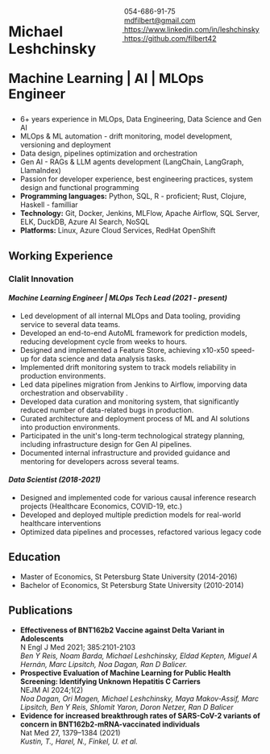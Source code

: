 
<span style="float:right;padding:6px"> 
  <img src="https://raw.githubusercontent.com/FortAwesome/Font-Awesome/refs/heads/6.x/svgs/solid/phone.svg" width="15" height="15"> 054-686-91-75
  <br><img src="https://raw.githubusercontent.com/FortAwesome/Font-Awesome/refs/heads/6.x/svgs/regular/envelope.svg" width="15" height="15"> <a href="mailto:mdfilbert@gmail.com"> mdfilbert@gmail.com</a>
  <br><img src="https://raw.githubusercontent.com/FortAwesome/Font-Awesome/refs/heads/6.x/svgs/brands/linkedin.svg" width="15" height="15"><a href="https://www.linkedin.com/in/leshchinsky/"> https://www.linkedin.com/in/leshchinsky</a>
  <br><img src="https://raw.githubusercontent.com/FortAwesome/Font-Awesome/refs/heads/6.x/svgs/brands/github.svg" width="15" height="15"><a href="https://github.com/filbert42"> https://github.com/filbert42</a>
</span>

# Michael Leshchinsky <p style="font-size:26px">Machine Learning \| AI \| MLOps Engineer</p>

* 6+ years experience in MLOps, Data Engineering, Data Science and Gen AI
* MLOps & ML automation - drift monitoring, model development, versioning and deployment
* Data design, pipelines optimization and orchestration
* Gen AI - RAGs & LLM agents development (LangChain, LangGraph, LlamaIndex)
* Passion for developer experience, best engineering practices, system design and functional programming
* **Programming languages:** Python, SQL, R - proficient; Rust, Clojure, Haskell - familliar
* **Technology:** Git, Docker, Jenkins, MLFlow, Apache Airflow, SQL Server, ELK, DuckDB, Azure AI Search, NoSQL
* **Platforms:** Linux, Azure Cloud Services, RedHat OpenShift


## Working Experience

### Clalit Innovation
#### *Machine Learning Engineer \| MLOps Tech Lead (2021 - present)*

-   Led development of all internal MLOps and Data tooling, providing service to several data teams.
-   Developed an end-to-end AutoML framework for prediction models, reducing development cycle from weeks to hours. 
-   Designed and implemented a Feature Store, achieving x10-x50 speed-up for data science and data analysis tasks.
-   Implemented drift monitoring system to track models reliability in production environments.
-   Led data pipelines migration from Jenkins to Airflow, imporving data orchestration and observability .
-   Developed data curation and monitoring system, that significantly reduced number of data-related bugs in production.
-   Curated architecture and deployment process of ML and AI solutions into production environments.
-   Participated in the unit's long-term technological strategy planning, including infrastructure design for Gen AI pipelines.
-   Documented internal infrastructure and provided guidance and mentoring for developers across several teams.

#### *Data Scientist (2018-2021)*

-   Designed and implemented code for various causal inference research projects (Healthcare Economics, COVID-19, etc.)
-   Developed and deployed multiple prediction models for real-world healthcare interventions
-   Optimized data pipelines and processes, refactored various legacy code


## Education 

* Master of Economics, St Petersburg State University (2014-2016)
* Bachelor of Economics, St Petersburg State University (2010-2014)

## Publications

* **Effectiveness of BNT162b2 Vaccine against Delta Variant in Adolescents**<br>
N Engl J Med 2021; 385:2101-2103<br>
*Ben Y Reis, Noam Barda, Michael Leshchinsky, Eldad Kepten, Miguel A Hernán, Marc Lipsitch, Noa Dagan, Ran D Balicer.*
* **Prospective Evaluation of Machine Learning for Public Health Screening: Identifying Unknown Hepatitis C Carriers**<br>
NEJM AI 2024;1(2)<br>
*Noa Dagan, Ori Magen, Michael Leshchinsky, Maya Makov-Assif, Marc Lipsitch, Ben Y Reis, Shlomit Yaron, Doron Netzer, Ran D Balicer*
* **Evidence for increased breakthrough rates of SARS-CoV-2 variants of concern in BNT162b2-mRNA-vaccinated individuals**<br>
Nat Med 27, 1379–1384 (2021)<br>
*Kustin, T., Harel, N., Finkel, U. et al.*
